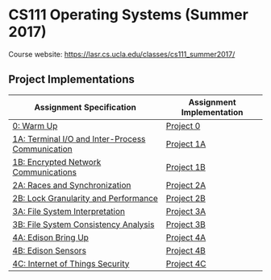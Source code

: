 # CS111 Operating Systems (Summer 2017)

Course website: https://lasr.cs.ucla.edu/classes/cs111_summer2017/

## Project Implementations

Assignment Specification|Assignment Implementation
-----------------|---------------------
[0: Warm Up](https://lasr.cs.ucla.edu/classes/cs111_summer2017/projects/p0/P0.html)|[Project 0](https://github.com/seanlangley/CS111/tree/master/lab0)
[1A: Terminal I/O and Inter-Process Communication](https://lasr.cs.ucla.edu/classes/cs111_summer2017/projects/p1/P1A.html)|[Project 1A](https://github.com/seanlangley/CS111/tree/master/lab1a)
[1B: Encrypted Network Communications](https://lasr.cs.ucla.edu/classes/cs111_summer2017/projects/p1/P1B.html)|[Project 1B](https://github.com/seanlangley/CS111/tree/master/lab1b)
[2A: Races and Synchronization](https://lasr.cs.ucla.edu/classes/cs111_summer2017/projects/p2/P2A.html)|[Project 2A](https://github.com/seanlangley/CS111/tree/master/lab2a)
[2B: Lock Granularity and Performance](http://htmlpreview.github.io/?https://raw.githubusercontent.com/seanlangley/CS111/master/project2b/P2B.html)|[Project 2B](https://github.com/seanlangley/CS111/tree/master/project2b)
[3A: File System Interpretation](https://lasr.cs.ucla.edu/classes/cs111_summer2017/projects/p3/P3A.html)|[Project 3A](https://github.com/seanlangley/CS111/tree/master/lab3a)
[3B: File System Consistency Analysis](https://lasr.cs.ucla.edu/classes/cs111_summer2017/projects/p3/P3B.html)|[Project 3B](https://github.com/seanlangley/CS111/tree/master/lab3b)
[4A: Edison Bring Up](http://htmlpreview.github.io/?https://raw.githubusercontent.com/seanlangley/CS111/master/project4a/P4A.html)|[Project 4A](https://github.com/seanlangley/CS111/tree/master/project4a)
[4B: Edison Sensors](https://lasr.cs.ucla.edu/classes/cs111_summer2017/projects/p4/P4B.html)|[Project 4B](https://github.com/seanlangley/CS111/tree/master/lab4b)
[4C: Internet of Things Security](https://lasr.cs.ucla.edu/classes/cs111_summer2017/projects/p4/P4C.html)|[Project 4C](https://github.com/seanlangley/CS111/tree/master/lab4c)
